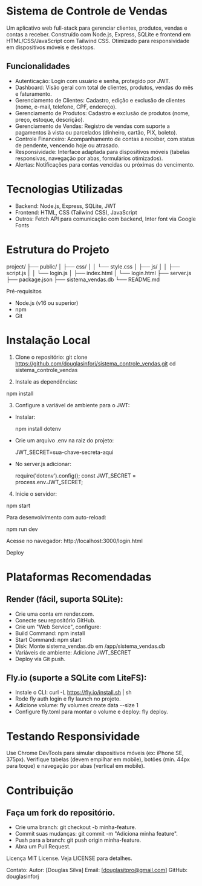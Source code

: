 # Sistema de Controle de Vendas

Um aplicativo web full-stack para gerenciar clientes, produtos, vendas e contas a receber. Construído com Node.js, Express, SQLite e frontend em HTML/CSS/JavaScript com Tailwind CSS. Otimizado para responsividade em dispositivos móveis e desktops.

## Funcionalidades

- Autenticação: Login com usuário e senha, protegido por JWT.
- Dashboard: Visão geral com total de clientes, produtos, vendas do mês e faturamento.
- Gerenciamento de Clientes: Cadastro, edição e exclusão de clientes (nome, e-mail, telefone, CPF, endereço).
- Gerenciamento de Produtos: Cadastro e exclusão de produtos (nome, preço, estoque, descrição).
- Gerenciamento de Vendas: Registro de vendas com suporte a pagamentos à vista ou parcelados (dinheiro, cartão, PIX, boleto).
- Controle Financeiro: Acompanhamento de contas a receber, com status de pendente, vencendo hoje ou atrasado.
- Responsividade: Interface adaptada para dispositivos móveis (tabelas responsivas, navegação por abas, formulários otimizados).
- Alertas: Notificações para contas vencidas ou próximas do vencimento.

# Tecnologias Utilizadas

- Backend: Node.js, Express, SQLite, JWT
- Frontend: HTML, CSS (Tailwind CSS), JavaScript
- Outros: Fetch API para comunicação com backend, Inter font via Google Fonts

# Estrutura do Projeto

project/
├── public/
│   ├── css/
│   │   └── style.css
│   ├── js/
│   │   ├── script.js
│   │   └── login.js
│   ├── index.html
│   └── login.html
├── server.js
├── package.json
├── sistema_vendas.db
└── README.md

Pré-requisitos

- Node.js (v16 ou superior)
- npm
- Git

# Instalação Local

1. Clone o repositório:
git clone https://github.com/douglasinforj/sistema_controle_vendas.git
cd sistema_controle_vendas

2. Instale as dependências:

npm install


3. Configure a variável de ambiente para o JWT:

- Instalar:

  npm install dotenv

- Crie um arquivo .env na raiz do projeto:

  JWT_SECRET=sua-chave-secreta-aqui

- No server.js adicionar:

  require('dotenv').config();
  const JWT_SECRET = process.env.JWT_SECRET;


4. Inicie o servidor:

npm start

Para desenvolvimento com auto-reload:

npm run dev

Acesse no navegador: http://localhost:3000/login.html

Deploy

# Plataformas Recomendadas

## Render (fácil, suporta SQLite):

- Crie uma conta em render.com.
- Conecte seu repositório GitHub.
- Crie um "Web Service", configure:
- Build Command: npm install
- Start Command: npm start
- Disk: Monte sistema_vendas.db em /app/sistema_vendas.db
- Variáveis de ambiente: Adicione JWT_SECRET
- Deploy via Git push.


## Fly.io (suporte a SQLite com LiteFS):

- Instale o CLI: curl -L https://fly.io/install.sh | sh
- Rode fly auth login e fly launch no projeto.
- Adicione volume: fly volumes create data --size 1
- Configure fly.toml para montar o volume e deploy: fly deploy.


# Testando Responsividade

Use Chrome DevTools para simular dispositivos móveis (ex: iPhone SE, 375px).
Verifique tabelas (devem empilhar em mobile), botões (mín. 44px para toque) e navegação por abas (vertical em mobile).

# Contribuição

## Faça um fork do repositório.

- Crie uma branch: git checkout -b minha-feature.
- Commit suas mudanças: git commit -m "Adiciona minha feature".
- Push para a branch: git push origin minha-feature.
- Abra um Pull Request.

Licença
MIT License. Veja LICENSE para detalhes.

Contato:
Autor: [Douglas Silva]
Email: [douglasitpro@gmail.com]
GitHub: douglasinforj